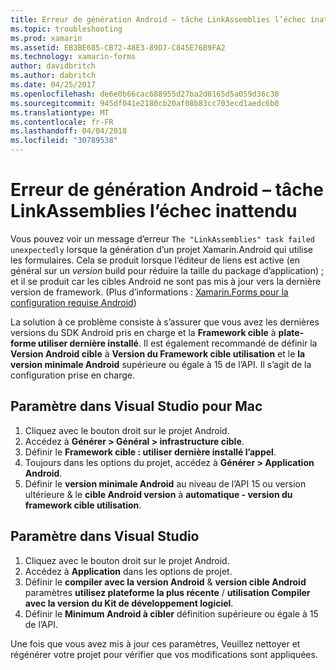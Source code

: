 ```yaml
---
title: Erreur de génération Android – tâche LinkAssemblies l’échec inattendu
ms.topic: troubleshooting
ms.prod: xamarin
ms.assetid: EB3BE685-CB72-48E3-89D7-C845E76B9FA2
ms.technology: xamarin-forms
author: davidbritch
ms.author: dabritch
ms.date: 04/25/2017
ms.openlocfilehash: de6e0b66cac688955d27ba2d0165d5a059d36c38
ms.sourcegitcommit: 945df041e2180cb20af08b83cc703ecd1aedc6b0
ms.translationtype: MT
ms.contentlocale: fr-FR
ms.lasthandoff: 04/04/2018
ms.locfileid: "30789538"
---
```

# <a name="android-build-error--the-linkassemblies-task-failed-unexpectedly"></a>Erreur de génération Android – tâche LinkAssemblies l’échec inattendu

Vous pouvez voir un message d’erreur `The "LinkAssemblies" task failed unexpectedly` lorsque la génération d’un projet Xamarin.Android qui utilise les formulaires. Cela se produit lorsque l’éditeur de liens est active (en général sur un *version* build pour réduire la taille du package d’application) ; et il se produit car les cibles Android ne sont pas mis à jour vers la dernière version de framework. (Plus d’informations : [Xamarin.Forms pour la configuration requise Android](~/xamarin-forms/get-started/installation.md#android))

La solution à ce problème consiste à s’assurer que vous avez les dernières versions du SDK Android pris en charge et la **Framework cible** à **plate-forme utiliser dernière installé**. Il est également recommandé de définir la **Version Android cible** à **Version du Framework cible utilisation** et le **la version minimale Android** supérieure ou égale à 15 de l’API. Il s’agit de la configuration prise en charge.

## <a name="setting-in-visual-studio-for-mac"></a>Paramètre dans Visual Studio pour Mac

1.  Cliquez avec le bouton droit sur le projet Android.
2.  Accédez à **Générer > Général > infrastructure cible**.
3.  Définir le **Framework cible : utiliser dernière installé l’appel**.
4.  Toujours dans les options du projet, accédez à **Générer > Application Android**.
5.  Définir le **version minimale Android** au niveau de l’API 15 ou version ultérieure & le **cible Android version** à **automatique - version du framework cible utilisation**.

## <a name="setting-in-visual-studio"></a>Paramètre dans Visual Studio

1.  Cliquez avec le bouton droit sur le projet Android.
2.  Accédez à **Application** dans les options de projet.
3.  Définir le **compiler avec la version Android** & **version cible Android** paramètres **utilisez plateforme la plus récente** / **utilisation Compiler avec la version du Kit de développement logiciel**.
4.  Définir le **Minimum Android à cibler** définition supérieure ou égale à 15 de l’API.

Une fois que vous avez mis à jour ces paramètres, Veuillez nettoyer et régénérer votre projet pour vérifier que vos modifications sont appliquées.
